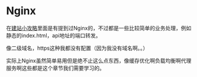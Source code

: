 # Nginx

在[建站小攻略](http://baidu.com)里面是有提到过Nginx的，不过都是一些比较简单的业务处理，例如静态的index.html，api地址的端口转发。

像二级域名，https这种我都没有配置（因为我没有域名啊。。）

实际上Nginx虽然简单易用但是绝不止这么点东西，像缓存优化啊负载均衡啊代理服务啊这些都是这个章节我们需要学习的。